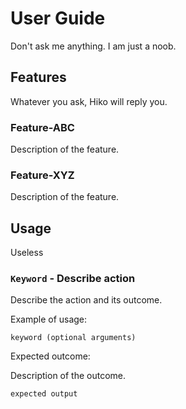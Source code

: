 # User Guide
Don't ask me anything. I am just a noob. 
## Features 
Whatever you ask, Hiko will reply you.
### Feature-ABC

Description of the feature.

### Feature-XYZ

Description of the feature.

## Usage
Useless

### `Keyword` - Describe action

Describe the action and its outcome.

Example of usage: 

`keyword (optional arguments)`

Expected outcome:

Description of the outcome.

```
expected output
```

